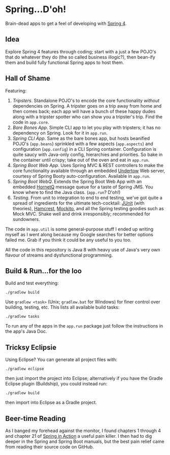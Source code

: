 Spring...D'oh!
==============

Brain-dead apps to get a feel of developing with [Spring 4][spring].


Idea
----
Explore Spring 4 features through coding; start with a just a few POJO's that do
whatever they do (the so called business illogic?), then bean-ify them and build
fully functional Spring apps to host them.


Hall of Shame
-------------
Featuring:

1. *Tripsters*. Standalone POJO's to encode the core functionality *without* 
dependencies on Spring. A tripster goes on a trip away from home and then comes
back; each app will have a bunch of these happy dudes along with a tripster
spotter who can show you a tripster's trip. Find the code in `app.core`.
2. *Bare Bones App*. Simple CLI app to let you play with tripsters; it has no
dependency on Spring. Look for it in `app.run`.
3. *Spring CLI App*. Same as the bare bones app, but hosts beanified POJO's
(`app.beans`) sprinkled with a few aspects (`app.aspects`) and configuration
(`app.config`) in a CLI Spring container. Configuration is quite saucy with
Java-only config, hierarchies and priorities. So bake in the container until 
crispy; take out of the oven and eat in `app.run`.
4. *Spring Boot Web App*. Uses Spring MVC & REST controllers to make the core
functionality available through an embedded [Undertow][undertow] Web server,
courtesy of Spring Booty auto-configuration. Available in `app.run`.
5. *Spring Boot WebQ*. Extends the Spring Boot Web App with an embedded
[HornetQ][hornetq] message queue for a taste of Spring JMS. You know where to
find the Java class. (`app.run`? D'oh!)
6. *Testing*. From unit to integration to end to end testing, we've got quite
a spread of ingredients for the ultimate tech-cocktail: [JUnit][junit] (with
theories), [Hamcrest][hamcrest], [Mockito][mockito], and all the Spring testing
goodies such as Mock MVC. Shake well and drink irresponsibly; recommended for
sundowners.

The code in `app.util` is some general-purpose stuff I ended up writing myself
as I went along because my Google searches for better options failed me. Grab
if you think it could be any useful to you too.

All the code in this repository is Java 8 with heavy use of Java's very own
flavour of streams and dysfunctional programming. 


Build & Run...for the loo
-------------------------
Build and test everything:

    ./gradlew build

Use `gradlew <task>` (Unix; `gradlew.bat` for Windows) for finer control over
building, testing, etc. This lists all available build tasks:

    ./gradlew tasks

To run any of the apps in the `app.run` package just follow the instructions
in the app's Java Doc. 


Tricksy Eclipsie
----------------
Using Eclipse? You can generate all project files with:

    ./gradlew eclipse

then just import the project into Eclipse; alternatively if you have the Gradle 
Eclipse plugin (Buildship), you could instead run: 

    ./gradlew build
 
then import into Eclipse as a Gradle project.


Beer-time Reading
-----------------
As I banged my forehead against the monitor, I found chapters 1 through 4
and chapter 21 of [Spring in Action][spring-in-action] a useful pain killer.
I then had to dig deeper in the Spring and Spring Boot manuals, but the best
pain relief came from reading their source code on GitHub.




[hamcrest]: http://hamcrest.org/
    "Hamcrest home"

[hornetq]: http://hornetq.jboss.org/
    "HornetQ home"

[junit]: http://junit.org/
    "JUnit home"

[mockito]: http://mockito.org/
    "Mockito home"

[spring]: https://spring.io/
    "Spring home"

[spring-in-action]: http://www.manning.com/walls5/
    "Spring in Action, Fourth Edition"

[undertow]: http://undertow.io/
    "Undertow home"
